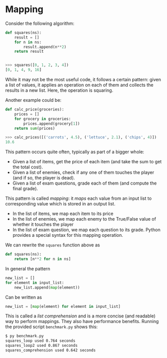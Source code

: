 # Mapping

Consider the following algorithm:

```python
def squares(ns):
    result = []
    for n in ns:
        result.append(n**2)
    return result


>>> squares([0, 1, 2, 3, 4])
[0, 1, 4, 9, 16]
```

While it may not be the most useful code, it follows a certain pattern: given a list of values, it applies an operation on each of them and collects the results in a new list.
Here, the operation is squaring.

Another example could be:
```python
def calc_price(groceries):
    prices = []
    for grocery in groceries:
        prices.append(grocery[1])
    return sum(prices)

>>> calc_prices([('carrots', 4.5), ('lettuce', 2.1), ('chips', 4)])
10.6
```

This pattern occurs quite often, typically as part of a bigger whole:

* Given a list of items, get the price of each item (and take the sum to get the total cost).
* Given a list of enemies, check if any one of them touches the player (and if so, the player is dead).
* Given a list of exam questions, grade each of them (and compute the final grade).

This pattern is called _mapping_: it _maps_ each value from an input list to corresponding value which is stored in an
output list.
* In the list of items, we map each item to its price
* In the list of enemies, we map each enemy to the True/False value of whether it touches the player
* In the list of exam question, we map each question to its grade.
Python provides a special syntax for this mapping operation.

We can rewrite the `squares` function above as

```python
def squares(ns):
    return [n**2 for n in ns]
```

In general the pattern
```python
new_list = []
for element in input_list:
    new_list.append(map(element))
```
Can be written as
```python
new_list = [map(element) for element in input_list]
```

This is called a _list comprehension_ and is a more concise (and readable) way to perform mappings.
They also have performance benefits.
Running the provided script `benchmark.py` shows this:

```bash
$ py benchmark.py
squares_loop used 0.764 seconds
squares_loop2 used 0.867 seconds
squares_comprehension used 0.642 seconds
```
